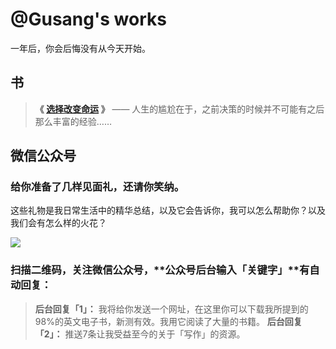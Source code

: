 # @Gusang's works
一年后，你会后悔没有从今天开始。


## 书

> **《 [选择改变命运](/fate/) 》**
> —— 人生的尴尬在于，之前决策的时候并不可能有之后那么丰富的经验……

## 微信公众号

### 给你准备了几样见面礼，还请你笑纳。

这些礼物是我日常生活中的精华总结，以及它会告诉你，我可以怎么帮助你？以及我们会有怎么样的火花？

![](wechat-1.png)

### 扫描二维码，关注微信公众号，**公众号后台输入「关键字」**有自动回复：

> **后台回复「1」：**  我将给你发送一个网址，在这里你可以下载我所提到的98%的英文电子书，新测有效。我用它阅读了大量的书籍。
> **后台回复「2」：** 推送7条让我受益至今的关于「写作」的资源。
